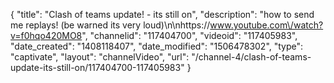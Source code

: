 {
    "title": "Clash of teams update! - its still on",
    "description": "how to send me replays! (be warned its very loud)\n\nhttps:\/\/www.youtube.com\/watch?v=f0hqo420MO8",
    "channelid": "117404700",
    "videoid": "117405983",
    "date_created": "1408118407",
    "date_modified": "1506478302",
    "type": "captivate",
    "layout": "channelVideo",
    "url": "\/channel-4\/clash-of-teams-update-its-still-on\/117404700-117405983"
}